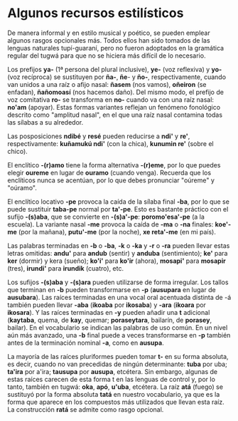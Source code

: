 # Algunos recursos estilísticos

De manera informal y en estilo musical y poético, se pueden emplear algunos rasgos opcionales más. Todos ellos han sido tomados de las lenguas naturales tupí-guaraní, pero no fueron adoptados en la gramática regular del tugwá para que no se hiciera más difícil de lo necesario.

Los prefijos **ya-** (1ª persona del plural inclusive), **ye-** (voz reflexiva) y **yo-** (voz recíproca) se sustituyen por **ña-**, **ñe**- y **ño-**, respectivamente, cuando van unidos a una raíz o afijo nasal: **ñasem** (nos vamos), **oñeiron** (se enfadan), **ñañomoasí** (nos hacemos daño). Del mismo modo, el prefijo de voz comitativa **ro-** se transforma en **no-** cuando va con una raíz nasal: **no'am** (apoyar). Estas formas variantes reflejan un fenómeno fonológico descrito como "amplitud nasal", en el que una raíz nasal contamina todas las sílabas a su alrededor.

Las posposiciones **ndibé** y **resé** pueden reducirse a **ndi'** y **re'**, respectivamente: **kuñamukú ndi'** (con la chica), **kunumin re'** (sobre el chico).

El enclítico **-(r)amo** tiene la forma alternativa **-(r)eme**, por lo que puedes elegir **oureme** en lugar de **ouramo** (cuando venga). Recuerda que los enclíticos nunca se acentúan, por lo que debes pronunciar "oúreme" y "oúramo".

El enclítico locativo **-pe** provoca la caída de la sílaba final **-ba**, por lo que se puede sustituir **taba-pe** normal por **ta'-pe**. Esto es bastante práctico con el sufijo **-(s)aba**, que se convierte en **-(s)a'-pe**: **poromo'esa'-pe** (a la escuela). La variante nasal **-me** provoca la caída de **-ma** o **-na** finales: **koe'-me** (por la mañana), **putu'-me** (por la noche), **xe reta'-me** (en mi país).

Las palabras terminadas en **-b** o **-ba**, **-k** o **-ka** y **-r** o **-ra** pueden llevar estas letras omitidas: **andu'** para **andub** (sentir) y **anduba** (sentimiento); **ke'** para **ker** (dormir) y kera (sueño); **ko'i'** para **ko'ir** (ahora), **mosapi'** para **mosapir** (tres), **irundi'** para **irundik** (cuatro), etc.

Los sufijos **-(s)aba** y **-(s)ara** pueden utilizarse de forma irregular. Los tallos que terminan en **-b** pueden transformarse en **-p** (**ausupara** en lugar de **ausubara**). Las raíces terminadas en una vocal oral acentuada distinta de -á también pueden llevar **-aba** (**ikoaba** por **ikosaba**) y **-ara** (**ikoara** por **ikosara**). Y las raíces terminadas en **-y** pueden añadir una **t** adicional (**kaytaba**, quema, de **kay**, quemar; **poraseytara**, bailarín, de **porasey**, bailar). En el vocabulario se indican las palabras de uso común. En un nivel aún más avanzado, una **-b** final puede a veces transformarse en **-p** también antes de la terminación nominal **-a**, como en **ausupa**.

La mayoría de las raíces pluriformes pueden tomar **t-** en su forma absoluta, es decir, cuando no van precedidas de ningún determinante: **tuba** por uba; **ta'ira** por a'ira; **tausupa** por **ausupa**, etcétera. Sin embargo, algunas de estas raíces carecen de esta forma t en las lenguas de control y, por lo tanto, también en tugwá: **oka**, **apó**, **u'uba**, etcétera. La raíz **atá** (fuego) se sustituyó por la forma absoluta **tatá** en nuestro vocabulario, ya que es la forma que aparece en los compuestos más utilizados que llevan esta raíz. La construcción **ratá** se admite como rasgo opcional.
